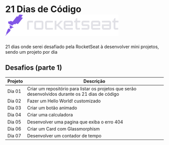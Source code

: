 # 21 Dias de Código <a href="https://www.rocketseat.com.br/"> <img src="https://github.com/william-esteves/21days-RocketSeat/blob/main/rocketseat.svg"></a>

21 dias onde serei desafiado pela RocketSeat à desenvolver mini projetos, sendo um projeto por dia


## Desafios (parte 1)

| Projeto | Descrição |
| --- | --- |
| Dia 01  | Criar um repositório para listar os projetos que serão desenvolvidos durante os 21 dias de código |
| Dia 02  | Fazer um Hello World! customizado |
| Dia 03  | Criar um botão animado
| Dia 04  | Criar uma calculadora
| Dia 05  | Desenvolver uma pagina que exiba o erro 404
| Dia 06  | Criar um Card com Glassmorphism
| Dia 07  | Desenvolver um contador de tempo




